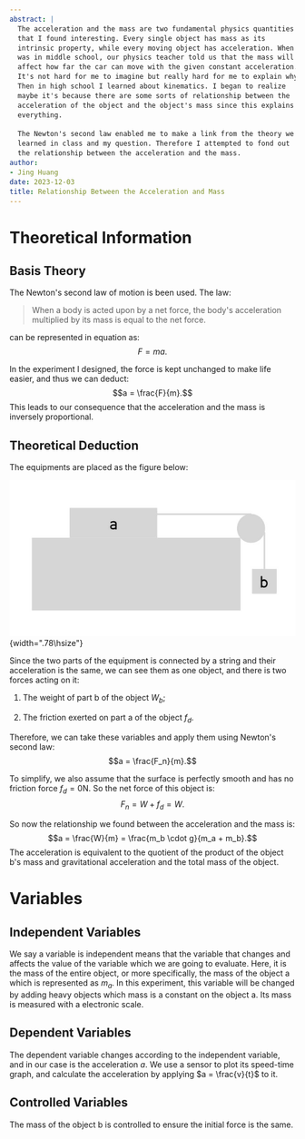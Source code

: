 ```yaml
---
abstract: |
  The acceleration and the mass are two fundamental physics quantities
  that I found interesting. Every single object has mass as its
  intrinsic property, while every moving object has acceleration. When I
  was in middle school, our physics teacher told us that the mass will
  affect how far the car can move with the given constant acceleration.
  It's not hard for me to imagine but really hard for me to explain why.
  Then in high school I learned about kinematics. I began to realize
  maybe it's because there are some sorts of relationship between the
  acceleration of the object and the object's mass since this explains
  everything.

  The Newton's second law enabled me to make a link from the theory we
  learned in class and my question. Therefore I attempted to fond out
  the relationship between the acceleration and the mass.
author:
- Jing Huang
date: 2023-12-03
title: Relationship Between the Acceleration and Mass
---
```


# Theoretical Information

## Basis Theory

The Newton's second law of motion is been used. The law:

> When a body is acted upon by a net force, the body's acceleration
> multiplied by its mass is equal to the net force.

can be represented in equation as: $$F = ma.$$

In the experiment I designed, the force is kept unchanged to make life
easier, and thus we can deduct: $$a = \frac{F}{m}.$$ This leads to our
consequence that the acceleration and the mass is inversely
proportional.

## Theoretical Deduction

The equipments are placed as the figure below:

![The equipment used in the experiment.](equip.jpeg){width=".78\\hsize"}

Since the two parts of the equipment is connected by a string and their
acceleration is the same, we can see them as one object, and there is
two forces acting on it:

1.  The weight of part b of the object $W_b$;

2.  The friction exerted on part a of the object $f_d$.

Therefore, we can take these variables and apply them using Newton's
second law: $$a = \frac{F_n}{m}.$$

To simplify, we also assume that the surface is perfectly smooth and has
no friction force $f_d = 0 \text{N}$. So the net force of this object
is: $$F_n = W + f_d = W.$$

So now the relationship we found between the acceleration and the mass
is: $$a = \frac{W}{m} = \frac{m_b \cdot g}{m_a + m_b}.$$ The
acceleration is equivalent to the quotient of the product of the object
b's mass and gravitational acceleration and the total mass of the
object.

# Variables

## Independent Variables

We say a variable is independent means that the variable that changes
and affects the value of the variable which we are going to evaluate.
Here, it is the mass of the entire object, or more specifically, the
mass of the object a which is represented as $m_a$. In this experiment,
this variable will be changed by adding heavy objects which mass is a
constant on the object a. Its mass is measured with a electronic scale.

## Dependent Variables

The dependent variable changes according to the independent variable,
and in our case is the acceleration $a$. We use a sensor to plot its
speed-time graph, and calculate the acceleration by applying
$a = \frac{v}{t}$ to it.

## Controlled Variables

The mass of the object b is controlled to ensure the initial force is
the same.
